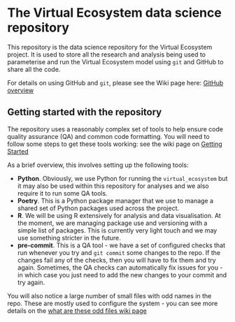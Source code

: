 # The Virtual Ecosystem data science repository

This repository is the data science repository for the Virtual Ecosystem project. It is
used to store all the research and analysis being used to parameterise and run the
Virtual Ecosystem model using `git` and GitHub to share all the code.

For details on using GitHub and `git`, please see the Wiki page here: [GitHub
overview](https://github.com/ImperialCollegeLondon/ve_data_science/wiki/Github-Overview)

## Getting started with the repository

The repository uses a reasonably complex set of tools to help ensure code quality
assurance (QA) and common code formatting. You will need to follow some steps to get
these tools working: see the wiki page on [Getting
Started](https://github.com/ImperialCollegeLondon/ve_data_science/wiki/Getting-started-with-the-repository)

As a brief overview, this involves setting up the following tools:

* **Python**. Obviously, we use Python for running the `virtual_ecosystem` but it may also
  be used within this repository for analyses and we also require it to run some QA
  tools.
* **Poetry**. This is a Python package manager that we use to manage a shared set of
  Python packages used across the project.
* **R**. We will be using R extensively for analysis and data visualisation. At the
  moment, we are managing package use and versioning with a simple list of packages.
  This is currently very light touch and we may use something stricter in the future.
* **pre-commit**. This is a QA tool - we have a set of configured checks that run
  whenever you try and `git commit` some changes to the repo. If the changes fail any of
  the checks, then you will have to fix them and try again. Sometimes, the QA checks can
  automatically fix issues for you - in which case you just need to add the new changes
  to your commit and try again.

You will also notice a large number of small files with odd names in the repo. These are
mostly used to configure the system - you can see more details on the [what are these
odd files wiki
page](https://github.com/ImperialCollegeLondon/ve_data_science/wiki/What-are-all-those-odd-files%3F)
